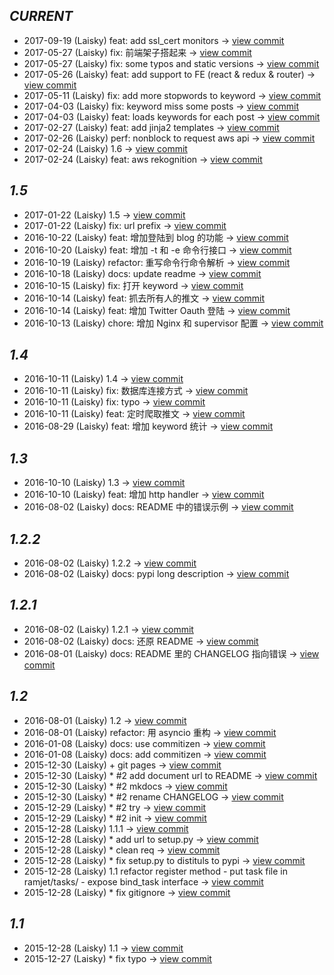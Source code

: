        
*CURRENT*
---
    
- 2017-09-19 (Laisky) feat: add ssl_cert monitors -> [view commit](https://github.com/Laisky/ramjet/commit/709350e5b37fad9eb67fa7d2d60accb28f2b4017)
- 2017-05-27 (Laisky) fix: 前端架子搭起来 -> [view commit](https://github.com/Laisky/ramjet/commit/7581fbd747fb787c2df67fb51aeca7c8128a3a0d)
- 2017-05-27 (Laisky) fix: some typos and static versions -> [view commit](https://github.com/Laisky/ramjet/commit/ac1c8d36f67f8e6430ddf6b76bd023d5eca40571)
- 2017-05-26 (Laisky) feat: add support to FE (react & redux & router) -> [view commit](https://github.com/Laisky/ramjet/commit/07f979fca9798a96cbde849662e007f912ea0eef)
- 2017-05-11 (Laisky) fix: add more stopwords to keyword -> [view commit](https://github.com/Laisky/ramjet/commit/a5c5c19007cf0b33b78a4c4cd9e7a785ea46e55a)
- 2017-04-03 (Laisky) fix: keyword miss some posts -> [view commit](https://github.com/Laisky/ramjet/commit/d13db555ad69e3dc1f01378e9f77e21ae3bea697)
- 2017-04-03 (Laisky) feat: loads keywords for each post -> [view commit](https://github.com/Laisky/ramjet/commit/aff9e9797e468e878f53af771b4277a727fb0411)
- 2017-02-27 (Laisky) feat: add jinja2 templates -> [view commit](https://github.com/Laisky/ramjet/commit/39b5424a40fc79525fb003a86edafbfc349c24cf)
- 2017-02-26 (Laisky) perf: nonblock to request aws api -> [view commit](https://github.com/Laisky/ramjet/commit/a0fc05c00b3c618a18967d46cd04b87554fcb9f5)
- 2017-02-24 (Laisky) 1.6 -> [view commit](https://github.com/Laisky/ramjet/commit/ccd9af693c33e2838c55b5ed459a565abf56eab6)
- 2017-02-24 (Laisky) feat: aws rekognition -> [view commit](https://github.com/Laisky/ramjet/commit/fefe17c6217fd358c09e9bf38ab276b1e21c5121)    
       
*1.5*
---
    
- 2017-01-22 (Laisky) 1.5 -> [view commit](https://github.com/Laisky/ramjet/commit/b7603d03121d625589bc79e4b96747eddb76f919)
- 2017-01-22 (Laisky) fix: url prefix -> [view commit](https://github.com/Laisky/ramjet/commit/4e94d7c08d3646dae7ca88320e960e0f11c67569)
- 2016-10-22 (Laisky) feat: 增加登陆到 blog 的功能 -> [view commit](https://github.com/Laisky/ramjet/commit/48eeb1e26ae6564f93d26189e8bc809d228d4c09)
- 2016-10-20 (Laisky) feat: 增加 -t 和 -e 命令行接口 -> [view commit](https://github.com/Laisky/ramjet/commit/1b3e3607f07f90962005b6e9cf514532d9081dbf)
- 2016-10-19 (Laisky) refactor: 重写命令行命令解析 -> [view commit](https://github.com/Laisky/ramjet/commit/4a0fcf3fbd7eb478e452d1857dd718501e524c3e)
- 2016-10-18 (Laisky) docs: update readme -> [view commit](https://github.com/Laisky/ramjet/commit/29db3dcf566d6485b9e00cfa61267c1e2959a5e0)
- 2016-10-15 (Laisky) fix: 打开 keyword -> [view commit](https://github.com/Laisky/ramjet/commit/98f3134d7367b0d6d1eebc35e8805134c563966b)
- 2016-10-14 (Laisky) feat: 抓去所有人的推文 -> [view commit](https://github.com/Laisky/ramjet/commit/76b0a7f0bf46b627c5de5358d6a1aa3858f06f48)
- 2016-10-14 (Laisky) feat: 增加 Twitter Oauth 登陆 -> [view commit](https://github.com/Laisky/ramjet/commit/fd340aca5ff77aab013ca6aa2b9f9df1a3ca97f7)
- 2016-10-13 (Laisky) chore: 增加 Nginx 和 supervisor 配置 -> [view commit](https://github.com/Laisky/ramjet/commit/4669895490613bc4c8ec5e28f4c2804262373102)    
       
*1.4*
---
    
- 2016-10-11 (Laisky) 1.4 -> [view commit](https://github.com/Laisky/ramjet/commit/db36d85f548260177ea9df06ddbf71f1c83b4184)
- 2016-10-11 (Laisky) fix: 数据库连接方式 -> [view commit](https://github.com/Laisky/ramjet/commit/7f1634d760a9c2e1b8bb1e0737defe77c8a8913e)
- 2016-10-11 (Laisky) fix: typo -> [view commit](https://github.com/Laisky/ramjet/commit/a2de59f3933b0e4c9383535ae6009fa4886b9017)
- 2016-10-11 (Laisky) feat: 定时爬取推文 -> [view commit](https://github.com/Laisky/ramjet/commit/06d5f88a1bb5e5d6537ce52ac3db234b72d1e8f3)
- 2016-08-29 (Laisky) feat: 增加 keyword 统计 -> [view commit](https://github.com/Laisky/ramjet/commit/011af289eaf69f0606317807d579b0597c3bfccf)    
       
*1.3*
---
    
- 2016-10-10 (Laisky) 1.3 -> [view commit](https://github.com/Laisky/ramjet/commit/6a7d7952209c51ab429cb79825d05aea9ca6d51a)
- 2016-10-10 (Laisky) feat: 增加 http handler -> [view commit](https://github.com/Laisky/ramjet/commit/0417a079a5740284494c9acc91fd023e600c30ba)
- 2016-08-02 (Laisky) docs: README 中的错误示例 -> [view commit](https://github.com/Laisky/ramjet/commit/33fffccd333b2ba7a31fc88b555b7b94bd97a13e)    
       
*1.2.2*
---
    
- 2016-08-02 (Laisky) 1.2.2 -> [view commit](https://github.com/Laisky/ramjet/commit/77858d56e675d766d7daebc4f475dbb3030107d4)
- 2016-08-02 (Laisky) docs: pypi long description -> [view commit](https://github.com/Laisky/ramjet/commit/8da79573defb1c49f9da607854b1cf54be56ab6c)    
       
*1.2.1*
---
    
- 2016-08-02 (Laisky) 1.2.1 -> [view commit](https://github.com/Laisky/ramjet/commit/ac318b3721cadc0abde1e1c1e7b4fcbeed1b63f3)
- 2016-08-02 (Laisky) docs: 还原 README -> [view commit](https://github.com/Laisky/ramjet/commit/c1b5ba8f5f306194ae5518b88aab330dae630c8d)
- 2016-08-01 (Laisky) docs: README 里的 CHANGELOG 指向错误 -> [view commit](https://github.com/Laisky/ramjet/commit/e3dc74aa46abf5f68527dd9a6c08b5d3b7b2808e)    
       
*1.2*
---
    
- 2016-08-01 (Laisky) 1.2 -> [view commit](https://github.com/Laisky/ramjet/commit/563f65ea65aac9fd0ca2fdf8394ce428fda922e0)
- 2016-08-01 (Laisky) refactor: 用 asyncio 重构 -> [view commit](https://github.com/Laisky/ramjet/commit/8ada8c313470fdb65647394e0caf42e822ee8633)
- 2016-01-08 (Laisky) docs: use commitizen -> [view commit](https://github.com/Laisky/ramjet/commit/800a8ffab6e9b3a19ead1dc4892c1fcfa042d316)
- 2016-01-08 (Laisky) docs: add commitizen -> [view commit](https://github.com/Laisky/ramjet/commit/d5ef023fa594a9abfaf5c366d8e6a80f25814f8e)
- 2015-12-30 (Laisky) + git pages -> [view commit](https://github.com/Laisky/ramjet/commit/7f73bc3e439c02a838ac589636964ce7af94ddc6)
- 2015-12-30 (Laisky) * #2 add document url to README -> [view commit](https://github.com/Laisky/ramjet/commit/59c2ec019f3e197faddfc5fa8b275c2cb7f00d5a)
- 2015-12-30 (Laisky) * #2 mkdocs -> [view commit](https://github.com/Laisky/ramjet/commit/acdcc83ce887ee8ff3fc12c35a57a9494ba9e0a6)
- 2015-12-30 (Laisky) * #2 rename CHANGELOG -> [view commit](https://github.com/Laisky/ramjet/commit/30f5fac8a366711c4db26914d4630a043e3fc1ba)
- 2015-12-29 (Laisky) * #2 try -> [view commit](https://github.com/Laisky/ramjet/commit/351fbde6c11d9aacea287f17b30ab227155823f8)
- 2015-12-29 (Laisky) * #2 init -> [view commit](https://github.com/Laisky/ramjet/commit/29c6fb2dff6ffd1519b956dd8af0b4ce06906b67)
- 2015-12-28 (Laisky) 1.1.1 -> [view commit](https://github.com/Laisky/ramjet/commit/5722b046ca8161beb58c30cf0c4964936e294bae)
- 2015-12-28 (Laisky) * add url to setup.py -> [view commit](https://github.com/Laisky/ramjet/commit/e12f926c82c47de9e6906377c46edad79c895574)
- 2015-12-28 (Laisky) * clean req -> [view commit](https://github.com/Laisky/ramjet/commit/74a0fd222b8b3191805c51bcf52011368cff1749)
- 2015-12-28 (Laisky) * fix setup.py to distituls to pypi -> [view commit](https://github.com/Laisky/ramjet/commit/e5848c06ba32d8c06a945c1d9747497699f0f09f)
- 2015-12-28 (Laisky) 1.1 refactor register method   - put task file in ramjet/tasks/   - expose bind_task interface -> [view commit](https://github.com/Laisky/ramjet/commit/75ba274fa94c4d9c25f9b5dcd4a05621d349edfd)
- 2015-12-28 (Laisky) * fix gitignore -> [view commit](https://github.com/Laisky/ramjet/commit/4907f7e0517ea32da7e3b4d1e872f7f9238a0cb9)    
       
*1.1*
---
    
- 2015-12-28 (Laisky) 1.1 -> [view commit](https://github.com/Laisky/ramjet/commit/a74d529cc4cbcc48e4bbe58087902b6768826273)
- 2015-12-27 (Laisky) * fix typo -> [view commit](https://github.com/Laisky/ramjet/commit/e4e90e3d40894ff69c2659c09d71d40bd3ed90a5)    
